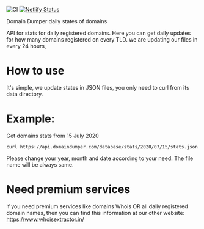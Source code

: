 ![CI](https://github.com/rundocs/jekyll-rtd-theme/workflows/CI/badge.svg?branch=develop) [![Netlify Status](https://api.netlify.com/api/v1/badges/eadf929b-e093-4a1a-b449-9eb62242aff9/deploy-status)](https://app.netlify.com/sites/domaindumper/deploys)

Domain Dumper daily states of domains

API for stats for daily registered domains. Here you can get daily updates for how many domains registered on every TLD. we are updating our files in every 24 hours,

# How to use
It's simple, we update states in JSON files, you only need to curl from its data directory.

# Example:

Get domains stats from 15 July 2020

`curl https://api.domaindumper.com/database/stats/2020/07/15/stats.json`

Please change your year, month and date according to your need. The file name will be always same.

# Need premium services

if you need premium services like domains Whois OR all daily registered domain names, then you can find this information at our other website: https://www.whoisextractor.in/
